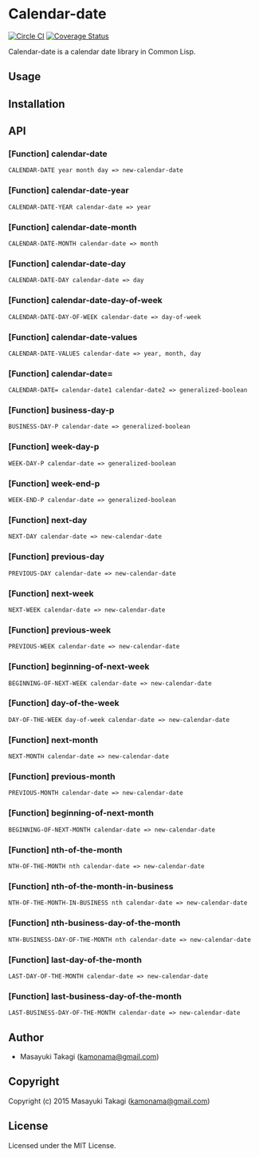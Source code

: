 # Calendar-date

[![Circle CI](https://circleci.com/gh/takagi/calendar-date/tree/master.svg?style=shield)](https://circleci.com/gh/takagi/calendar-date/tree/master)
[![Coverage Status](https://coveralls.io/repos/takagi/calendar-date/badge.svg?branch=master&service=github)](https://coveralls.io/github/takagi/calendar-date?branch=master)

Calendar-date is a calendar date library in Common Lisp.

## Usage

## Installation

## API

### [Function] calendar-date

    CALENDAR-DATE year month day => new-calendar-date

### [Function] calendar-date-year

    CALENDAR-DATE-YEAR calendar-date => year

### [Function] calendar-date-month

    CALENDAR-DATE-MONTH calendar-date => month

### [Function] calendar-date-day

    CALENDAR-DATE-DAY calendar-date => day

### [Function] calendar-date-day-of-week

    CALENDAR-DATE-DAY-OF-WEEK calendar-date => day-of-week

### [Function] calendar-date-values

    CALENDAR-DATE-VALUES calendar-date => year, month, day

### [Function] calendar-date=

    CALENDAR-DATE= calendar-date1 calendar-date2 => generalized-boolean

### [Function] business-day-p

    BUSINESS-DAY-P calendar-date => generalized-boolean

### [Function] week-day-p

    WEEK-DAY-P calendar-date => generalized-boolean

### [Function] week-end-p

    WEEK-END-P calendar-date => generalized-boolean

### [Function] next-day

    NEXT-DAY calendar-date => new-calendar-date

### [Function] previous-day

    PREVIOUS-DAY calendar-date => new-calendar-date

### [Function] next-week

    NEXT-WEEK calendar-date => new-calendar-date

### [Function] previous-week

    PREVIOUS-WEEK calendar-date => new-calendar-date

### [Function] beginning-of-next-week

    BEGINNING-OF-NEXT-WEEK calendar-date => new-calendar-date

### [Function] day-of-the-week

    DAY-OF-THE-WEEK day-of-week calendar-date => new-calendar-date

### [Function] next-month

    NEXT-MONTH calendar-date => new-calendar-date

### [Function] previous-month

    PREVIOUS-MONTH calendar-date => new-calendar-date

### [Function] beginning-of-next-month

    BEGINNING-OF-NEXT-MONTH calendar-date => new-calendar-date

### [Function] nth-of-the-month

    NTH-OF-THE-MONTH nth calendar-date => new-calendar-date

### [Function] nth-of-the-month-in-business

    NTH-OF-THE-MONTH-IN-BUSINESS nth calendar-date => new-calendar-date

### [Function] nth-business-day-of-the-month

    NTH-BUSINESS-DAY-OF-THE-MONTH nth calendar-date => new-calendar-date

### [Function] last-day-of-the-month

    LAST-DAY-OF-THE-MONTH calendar-date => new-calendar-date

### [Function] last-business-day-of-the-month

    LAST-BUSINESS-DAY-OF-THE-MONTH calendar-date => new-calendar-date

## Author

* Masayuki Takagi (kamonama@gmail.com)

## Copyright

Copyright (c) 2015 Masayuki Takagi (kamonama@gmail.com)

## License

Licensed under the MIT License.
